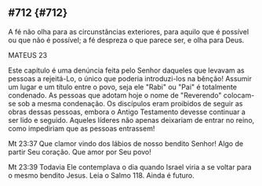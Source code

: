 ## #712 {#712}

A fé não olha para as circunstâncias exteriores, para aquilo que é possível ou que não é possível; a fé despreza o que parece ser, e olha para Deus.

MATEUS 23

Este capítulo é uma denúncia feita pelo Senhor daqueles que levavam as pessoas a rejeitá-Lo, o único que poderia introduzi-los na bênção! Assumir um lugar e um título entre o povo, seja ele &quot;Rabi&quot; ou &quot;Pai&quot; é totalmente condenado. As pessoas que adotam hoje o nome de &quot;Reverendo&quot; colocam-se sob a mesma condenação. Os discípulos eram proibidos de seguir as obras dessas pessoas, embora o Antigo Testamento devesse continuar a ser lido e seguido. Aqueles líderes não apenas deixariam de entrar no reino, como impediriam que as pessoas entrassem!

Mt 23:37 Que clamor vindo dos lábios de nosso bendito Senhor! Algo de partir Seu coração. Que amor por Seu povo!

Mt 23:39 Todavia Ele contemplava o dia quando Israel viria a se voltar para o mesmo bendito Jesus. Leia o Salmo 118\. Ainda é futuro.